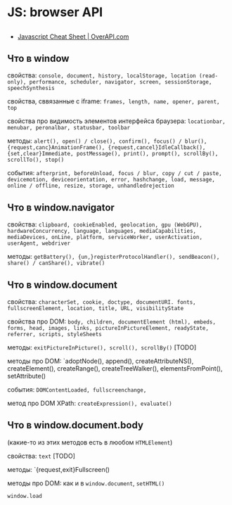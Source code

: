 # JS: browser API

##

- [Javascript Cheat Sheet | OverAPI.com](https://overapi.com/javascript)

## Что в window

свойства: `console, document, history, localStorage, location (read-only), performance, scheduler, navigator, screen, sessionStorage, speechSynthesis`

свойства, сввязанные с iframe: `frames, length, name, opener, parent, top`

свойства про видимость элементов интерфейса браузера: `locationbar, menubar, peronalbar, statusbar, toolbar`

методы: `alert(), open() / close(), confirm(), focus() / blur(), {request,canc}AnimationFrame(), {request,cancel}IdleCallback(), {set,clear}Immediate, postMessage(), print(), prompt(), scrollBy(), scrollTo(), stop()`

события: `afterprint, beforeUnload, focus / blur, copy / cut / paste, devicemotion, deviceorientation, error, hashchange, load, message, online / offline, resize, storage, unhandledrejection`

## Что в window.navigator

свойства: `clipboard, cookieEnabled, geolocation, gpu (WebGPU), hardwareConcurrency, language, languages, mediaCapabilities, mediaDevices, onLine, platform, serviceWorker, userActivation, userAgent, webdriver`

методы: `getBattery(), {un,}registerProtocolHandler(), sendBeacon(), share() / canShare(), vibrate()`

## Что в window.document

свойства: `characterSet, cookie, doctype, documentURI. fonts, fullscreenElement, location, title, URL, visibilityState`

свойства про DOM: `body, children, documentElement (html), embeds, forms, head, images, links, pictureInPictureElement, readyState, referrer, scripts, styleSheets`

методы: `exitPictureInPicture(), scroll(), scrollBy()` \[TODO\]

методы про DOM: `adoptNode(), append(), createAttributeNS(), createElement(),  createRange(), createTreeWalker(), elementsFromPoint(), setAttribute()

события: `DOMContentLoaded, fullscreenchange, `

метод про DOM XPath: `createExpression(), evaluate() `

## Что в window.document.body

(какие-то из этих методов есть в люобом `HTMLElement`)

свойства: `text` \[TODO\]

методы: `{request,exit}Fullscreen()

методы про DOM: как и в `window.document`, `setHTML()`

`window.load`
